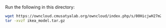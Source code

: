 Run the following in this directory:

```bash
wget https://owncloud.cmusatyalab.org/owncloud/index.php/s/00HicjwH27mZpv8/download -O ikea_model.tar.gz
tar -xvzf ikea_model.tar.gz
```
